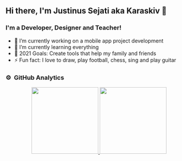 ## Hi there, I'm Justinus Sejati aka Karaskiv 👋

### I'm a Developer, Designer and Teacher!

- 🔭 I’m currently working on a mobile app project development
- 🌱 I’m currently learning everything
- 🥅 2021 Goals: Create tools that help my family and friends
- ⚡ Fun fact: I love to draw, play football, chess, sing and play guitar

### ⚙️ &nbsp;GitHub Analytics
<p align="center">
<a href="https://github.com/Karaskiv">
  <img height="180em" src="https://github-readme-stats-eight-theta.vercel.app/api?username=Karaskiv&show_icons=true&theme=algolia&include_all_commits=true&count_private=true"/>
  <img height="180em" src="https://github-readme-stats-eight-theta.vercel.app/api/top-langs/?username=Karaskiv&layout=compact&langs_count=8&theme=algolia"/>
</a>
</p>



